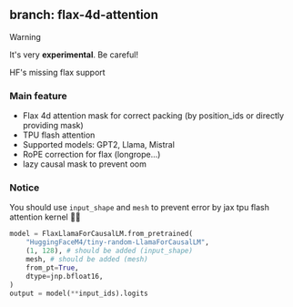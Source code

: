## branch: flax-4d-attention

> [!WARNING]
> It's very **experimental**. Be careful!

HF's missing flax support

### Main feature

- Flax 4d attention mask for correct packing (by position_ids or directly providing mask)
- TPU flash attention
- Supported models: GPT2, Llama, Mistral
- RoPE correction for flax (longrope...)
- lazy causal mask to prevent oom

### Notice

You should use `input_shape` and `mesh` to prevent error by jax tpu flash attention kernel 🤗🤗
```python
model = FlaxLlamaForCausalLM.from_pretrained(
    "HuggingFaceM4/tiny-random-LlamaForCausalLM",
    (1, 128), # should be added (input_shape)
    mesh, # should be added (mesh)
    from_pt=True,
    dtype=jnp.bfloat16,
)
output = model(**input_ids).logits
```